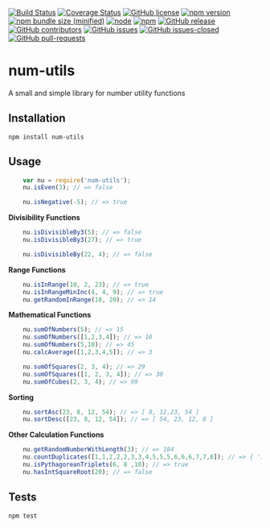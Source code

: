 [![Build Status](https://travis-ci.org/akbeeram/num-utils.svg?branch=master)](https://travis-ci.org/akbeeram/num-utils)
[![Coverage Status](https://coveralls.io/repos/github/akbeeram/num-utils/badge.svg?branch=master)](https://coveralls.io/github/akbeeram/num-utils?branch=master)
[![GitHub license](https://img.shields.io/github/license/akbeeram/num-utils.svg)](https://github.com/akbeeram/num-utils/blob/master/LICENSE)
[![npm version](https://badge.fury.io/js/num-utils.svg)](https://badge.fury.io/js/num-utils)
[![npm bundle size (minified)](https://img.shields.io/bundlephobia/min/num-utils.svg)](https://www.npmjs.com/package/num-utils)
[![node](https://img.shields.io/node/v/num-utils.svg)](https://www.npmjs.com/package/num-utils)
[![npm](https://img.shields.io/npm/dt/num-utils.svg)](https://www.npmjs.com/package/num-utils)
[![GitHub release](https://img.shields.io/github/release/akbeeram/num-utils.svg)](https://GitHub.com/akbeeram/num-utils/releases/)
[![GitHub contributors](https://img.shields.io/github/contributors/akbeeram/num-utils.svg)](https://GitHub.com/akbeeram/num-utils/graphs/contributors/)
[![GitHub issues](https://img.shields.io/github/issues/akbeeram/num-utils.svg)](https://GitHub.com/akbeeram/num-utils/issues/)
[![GitHub issues-closed](https://img.shields.io/github/issues-closed/akbeeram/num-utils.svg)](https://GitHub.com/akbeeram/num-utils/issues?q=is%3Aissue+is%3Aclosed)
[![GitHub pull-requests](https://img.shields.io/github/issues-pr/akbeeram/num-utils.svg)](https://GitHub.com/akbeeram/num-utils/pull/)

# num-utils

A small and simple library for number utility functions

## Installation

    npm install num-utils

## Usage

```javascript
    var nu = require('num-utils');
    nu.isEven(3); // => false

    nu.isNegative(-5); // => true
```

**Divisibility Functions**

```javascript
    nu.isDivisibleBy3(5); // => false
    nu.isDivisibleBy3(27); // => true

    nu.isDivisibleBy(22, 4); // => false
```

**Range Functions**

```javascript
    nu.isInRange(10, 2, 23); // => true
    nu.isInRangeMinInc(4, 4, 9); // => true
    nu.getRandomInRange(10, 20); // => 14
```

**Mathematical Functions**

```javascript
    nu.sumOfNumbers(5); // => 15
    nu.sumOfNumbers([1,2,3,4]); // => 10
    nu.sumOfNumbers(5,10); // => 45
    nu.calcAverage([1,2,3,4,5]); // => 3

    nu.sumOfSquares(2, 3, 4); // => 29
    nu.sumOfSquares([1, 2, 3, 4]); // => 30
    nu.sumOfCubes(2, 3, 4); // => 99
```
**Sorting**

```javascript
    nu.sortAsc(23, 8, 12, 54); // => [ 8, 12,23, 54 ]
    nu.sortDesc([23, 8, 12, 54]); // => [ 54, 23, 12, 8 ]
```

**Other Calculation Functions**

```javascript
    nu.getRandomNumberWithLength(3); // => 184
    nu.countDuplicates([1,1,2,2,2,3,3,4,5,5,5,6,6,6,7,7,8]); // => { '1': 2, '2': 3, '3': 2, '5': 3, '6': 3, '7': 2 }
    nu.isPythagoreanTriplets(6, 8 ,10); // => true
    nu.hasIntSquareRoot(20); // => false
```

## Tests

    npm test